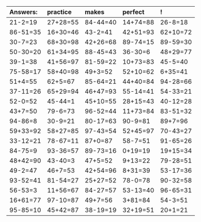 | Answers: | practice | makes | perfect | ! |
| :--- | :--- | :--- | :--- | :--- |
| 21-2=19 | 27+28=55 | 84-44=40 | 14+74=88 | 26-8=18 | 
| 86-51=35 | 16+30=46 | 43-2=41 | 42+51=93 | 62+10=72 | 
| 30-7=23 | 68+30=98 | 42+26=68 | 89-74=15 | 89-59=30 | 
| 50-30=20 | 61+34=95 | 88-45=43 | 36-30=6 | 48+29=77 | 
| 39-1=38 | 41+56=97 | 81-59=22 | 10+73=83 | 45-5=40 | 
| 75-58=17 | 58+40=98 | 49+3=52 | 52+10=62 | 6+35=41 | 
| 51+4=55 | 62+5=67 | 85-64=21 | 44+40=84 | 94-28=66 | 
| 37-11=26 | 65+29=94 | 46+47=93 | 55-14=41 | 54-33=21 | 
| 52-0=52 | 45-44=1 | 45+10=55 | 28+15=43 | 40-12=28 | 
| 43+7=50 | 79-6=73 | 96-52=44 | 11+73=84 | 83-51=32 | 
| 94-86=8 | 30-9=21 | 80-17=63 | 90-9=81 | 89+7=96 | 
| 59+33=92 | 58+27=85 | 97-43=54 | 52+45=97 | 70-43=27 | 
| 33-12=21 | 78-67=11 | 87+0=87 | 58-7=51 | 91-65=26 | 
| 84-75=9 | 93-36=57 | 89-73=16 | 0+19=19 | 19+15=34 | 
| 48+42=90 | 43-40=3 | 47+5=52 | 9+13=22 | 79-28=51 | 
| 49-2=47 | 46+7=53 | 42+54=96 | 8+31=39 | 53-17=36 | 
| 93-52=41 | 81-54=27 | 25+27=52 | 78-0=78 | 90-32=58 | 
| 56-53=3 | 11+56=67 | 84-27=57 | 53-13=40 | 96-65=31 | 
| 16+61=77 | 97-10=87 | 49+7=56 | 3+81=84 | 54-3=51 | 
| 95-85=10 | 45+42=87 | 38-19=19 | 32+19=51 | 20+1=21 | 
